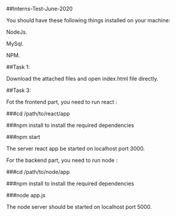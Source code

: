 ##Interns-Test-June-2020

You should have these following things installed on your machine:

NodeJs.

MySql.

NPM.


##Task 1:

Download the attached files and open index.html file directly.


##Task 3:

Fot the frontend part, you need to run react :


###cd /path/to/react/app

###npm install
to install the required dependencies

###npm start


The server react app be started on localhost port 3000.


For the backend part, you need to run node :


###cd /path/to/node/app

###npm install
to install the required dependencies

###node app.js


The node server should be started on localhost port 5000.
